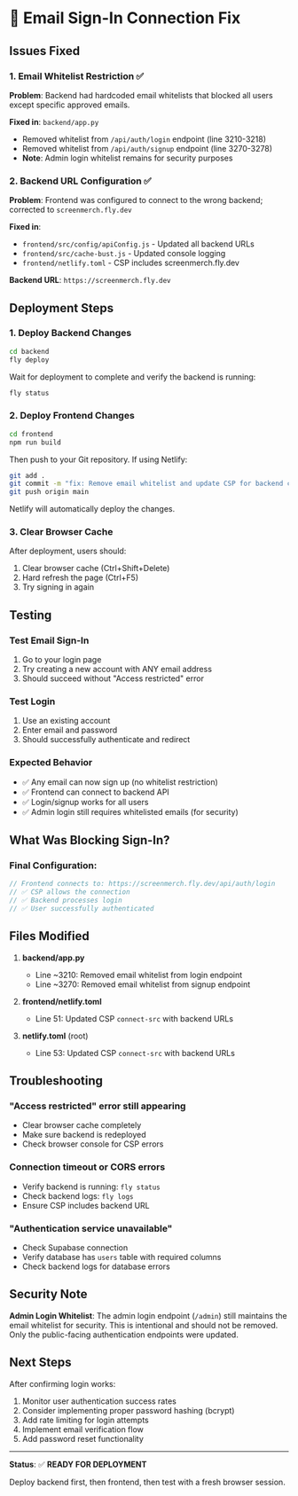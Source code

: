# 🔐 Email Sign-In Connection Fix

## Issues Fixed

### 1. **Email Whitelist Restriction** ✅
**Problem**: Backend had hardcoded email whitelists that blocked all users except specific approved emails.

**Fixed in**: `backend/app.py`
- Removed whitelist from `/api/auth/login` endpoint (line 3210-3218)
- Removed whitelist from `/api/auth/signup` endpoint (line 3270-3278)
- **Note**: Admin login whitelist remains for security purposes

### 2. **Backend URL Configuration** ✅
**Problem**: Frontend was configured to connect to the wrong backend; corrected to `screenmerch.fly.dev`

**Fixed in**: 
- `frontend/src/config/apiConfig.js` - Updated all backend URLs
- `frontend/src/cache-bust.js` - Updated console logging
- `frontend/netlify.toml` - CSP includes screenmerch.fly.dev

**Backend URL**: `https://screenmerch.fly.dev`

## Deployment Steps

### 1. Deploy Backend Changes
```bash
cd backend
fly deploy
```

Wait for deployment to complete and verify the backend is running:
```bash
fly status
```

### 2. Deploy Frontend Changes
```bash
cd frontend
npm run build
```

Then push to your Git repository. If using Netlify:
```bash
git add .
git commit -m "fix: Remove email whitelist and update CSP for backend connections"
git push origin main
```

Netlify will automatically deploy the changes.

### 3. Clear Browser Cache
After deployment, users should:
1. Clear browser cache (Ctrl+Shift+Delete)
2. Hard refresh the page (Ctrl+F5)
3. Try signing in again

## Testing

### Test Email Sign-In
1. Go to your login page
2. Try creating a new account with ANY email address
3. Should succeed without "Access restricted" error

### Test Login
1. Use an existing account
2. Enter email and password
3. Should successfully authenticate and redirect

### Expected Behavior
- ✅ Any email can now sign up (no whitelist restriction)
- ✅ Frontend can connect to backend API
- ✅ Login/signup works for all users
- ✅ Admin login still requires whitelisted emails (for security)

## What Was Blocking Sign-In?

### Final Configuration:
```javascript
// Frontend connects to: https://screenmerch.fly.dev/api/auth/login
// ✅ CSP allows the connection
// ✅ Backend processes login
// ✅ User successfully authenticated
```

## Files Modified

1. **backend/app.py**
   - Line ~3210: Removed email whitelist from login endpoint
   - Line ~3270: Removed email whitelist from signup endpoint

2. **frontend/netlify.toml**
   - Line 51: Updated CSP `connect-src` with backend URLs

3. **netlify.toml** (root)
   - Line 53: Updated CSP `connect-src` with backend URLs

## Troubleshooting

### "Access restricted" error still appearing
- Clear browser cache completely
- Make sure backend is redeployed
- Check browser console for CSP errors

### Connection timeout or CORS errors
- Verify backend is running: `fly status`
- Check backend logs: `fly logs`
- Ensure CSP includes backend URL

### "Authentication service unavailable"
- Check Supabase connection
- Verify database has `users` table with required columns
- Check backend logs for database errors

## Security Note

**Admin Login Whitelist**: The admin login endpoint (`/admin`) still maintains the email whitelist for security. This is intentional and should not be removed. Only the public-facing authentication endpoints were updated.

## Next Steps

After confirming login works:
1. Monitor user authentication success rates
2. Consider implementing proper password hashing (bcrypt)
3. Add rate limiting for login attempts
4. Implement email verification flow
5. Add password reset functionality

---

**Status**: ✅ **READY FOR DEPLOYMENT**

Deploy backend first, then frontend, then test with a fresh browser session.

